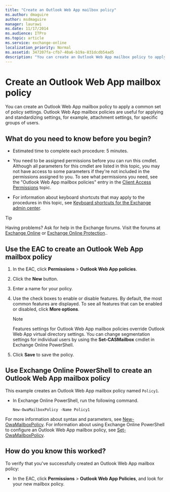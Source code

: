 ```yaml
---
title: "Create an Outlook Web App mailbox policy"
ms.author: dmaguire
author: msdmaguire
manager: laurawi
ms.date: 11/17/2014
ms.audience: ITPro
ms.topic: article
ms.service: exchange-online
localization_priority: Normal
ms.assetid: 347207fa-cfb7-40a6-b19a-831dcdb54ad5
description: "You can create an Outlook Web App mailbox policy to apply a common set of policy settings. Outlook Web App mailbox policies are useful for applying and standardizing settings, for example, attachment settings, for specific groups of users."
---
```


# Create an Outlook Web App mailbox policy

You can create an Outlook Web App mailbox policy to apply a common set of policy settings. Outlook Web App mailbox policies are useful for applying and standardizing settings, for example, attachment settings, for specific groups of users.
  
## What do you need to know before you begin?

- Estimated time to complete each procedure: 5 minutes.
    
- You need to be assigned permissions before you can run this cmdlet. Although all parameters for this cmdlet are listed in this topic, you may not have access to some parameters if they're not included in the permissions assigned to you. To see what permissions you need, see the "Outlook Web App mailbox policies" entry in the [Client Access Permissions](https://technet.microsoft.com/library/57eca42a-5a7f-4c65-89f0-7a84f2dbea19.aspx) topic. 
    
- For information about keyboard shortcuts that may apply to the procedures in this topic, see [Keyboard shortcuts for the Exchange admin center](../../accessibility/keyboard-shortcuts-in-admin-center.md).
    
> [!TIP]
> Having problems? Ask for help in the Exchange forums. Visit the forums at [Exchange Online](https://go.microsoft.com/fwlink/p/?linkId=267542) or [Exchange Online Protection](https://go.microsoft.com/fwlink/p/?linkId=285351).. 
  
## Use the EAC to create an Outlook Web App mailbox policy

1. In the EAC, click **Permissions** \> **Outlook Web App policies**.
    
2. Click the **New** button. 
    
3. Enter a name for your policy.
    
4. Use the check boxes to enable or disable features. By default, the most common features are displayed. To see all features that can be enabled or disabled, click **More options**.
    
    > [!NOTE]
    > Features settings for Outlook Web App mailbox policies override Outlook Web App virtual directory settings. You can change segmentation settings for individual users by using the **Set-CASMailbox** cmdlet in Exchange Online PowerShell. 
  
5. Click **Save** to save the policy. 
    
## Use Exchange Online PowerShell to create an Outlook Web App mailbox policy

This example creates an Outlook Web App mailbox policy named `Policy1`.
  
- In Exchange Online PowerShell, run the following command.
    
  ```
  New-OwaMailboxPolicy -Name Policy1
  ```

For more information about syntax and parameters, see [New-OwaMailboxPolicy](https://technet.microsoft.com/library/b2e46c22-7e99-4d04-b5ef-81ef64bf7445.aspx). For information about using Exchange Online PowerShell to configure an Outlook Web App mailbox policy, see [Set-OwaMailboxPolicy](https://technet.microsoft.com/library/530166f7-ab42-4609-ba73-9b5a39b567be.aspx).
  
## How do you know this worked?

To verify that you've successfully created an Outlook Web App mailbox policy: 
  
- In the EAC, click **Permissions** \> **Outlook Web App Policies**, and look for your new mailbox policy. 
    

